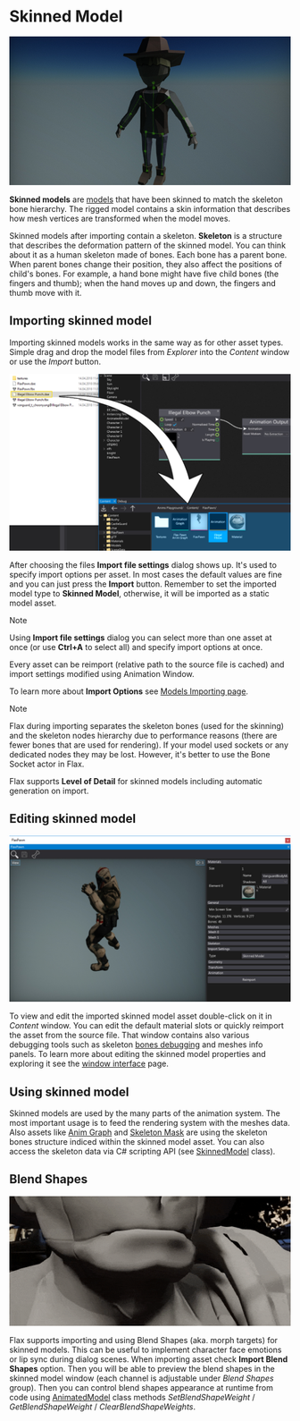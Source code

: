 # Skinned Model

![Skinned Model](media/title.jpg)

**Skinned models** are [models](../../graphics/models/index.md) that have been skinned to match the skeleton bone hierarchy. The rigged model contains a skin information that describes how mesh vertices are transformed when the model moves.

Skinned models after importing contain a skeleton. **Skeleton** is a structure that describes the deformation pattern of the skinned model. You can think about it as a human skeleton made of bones. Each bone has a parent bone. When parent bones change their position, they also affect the positions of child's bones. For example, a hand bone might have five child bones (the fingers and thumb); when the hand moves up and down, the fingers and thumb move with it.

## Importing skinned model

Importing skinned models works in the same way as for other asset types. Simple drag and drop the model files from *Explorer* into the *Content* window or use the *Import* button.

![Importing Skinned Model](../animation/media/import-animation.jpg)

After choosing the files **Import file settings** dialog shows up. It's used to specify import options per asset. In most cases the default values are fine and you can just press the **Import** button. Remember to set the imported model type to **Skinned Model**, otherwise, it will be imported as a static model asset.

> [!Note]
> Using **Import file settings** dialog you can select more than one asset at once (or use **Ctrl+A** to select all) and specify import options at once.

Every asset can be reimport (relative path to the source file is cached) and import settings modified using Animation Window.

To learn more about **Import Options** see [Models Importing page](../../graphics/models/import.md).

> [!Note]
> Flax during importing separates the skeleton bones (used for the skinning) and the skeleton nodes hierarchy due to performance reasons (there are fewer bones that are used for rendering). If your model used sockets or any dedicated nodes they may be lost. However, it's better to use the Bone Socket actor in Flax.

Flax supports **Level of Detail** for skinned models including automatic generation on import.

## Editing skinned model

![Skinned Model Window](media/skinned-model-window.jpg)

To view and edit the imported skinned model asset double-click on it in *Content* window.
You can edit the default material slots or quickly reimport the asset from the source file. That window contains also various debugging tools such as skeleton [bones debugging](../advanced/bones-debugging.md) and meshes info panels.
To learn more about editing the skinned model properties and exploring it see the [window interface](interface.md) page.

## Using skinned model

Skinned models are used by the many parts of the animation system.
The most important usage is to feed the rendering system with the meshes data.
Also assets like [Anim Graph](../anim-graph/index.md) and [Skeleton Mask](../skeleton-mask.md) are using the skeleton bones structure indiced within the skinned model asset. You can also access the skeleton data via C# scripting API (see [SkinnedModel](https://docs.flaxengine.com/api/FlaxEngine.SkinnedModel.html) class).

## Blend Shapes

![Blend Shapes](media/blend-shapes.gif)

Flax supports importing and using Blend Shapes (aka. morph targets) for skinned models. This can be useful to implement character face emotions or lip sync during dialog scenes. When importing asset check **Import Blend Shapes** option. Then you will be able to preview the blend shapes in the skinned model window (each channel is adjustable under *Blend Shapes* group).
Then you can control blend shapes appearance at runtime from code using [AnimatedModel](https://docs.flaxengine.com/api/FlaxEngine.AnimatedModel.html) class methods *SetBlendShapeWeight* / *GetBlendShapeWeight* / *ClearBlendShapeWeights*.

